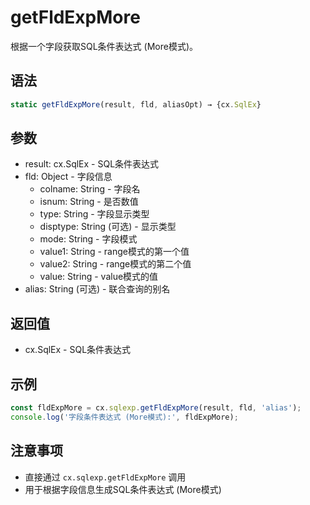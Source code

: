 # getFldExpMore

根据一个字段获取SQL条件表达式 (More模式)。

## 语法

```javascript
static getFldExpMore(result, fld, aliasOpt) → {cx.SqlEx}
```

## 参数

- result: cx.SqlEx - SQL条件表达式
- fld: Object - 字段信息
  - colname: String - 字段名
  - isnum: String - 是否数值
  - type: String - 字段显示类型
  - disptype: String (可选) - 显示类型
  - mode: String - 字段模式
  - value1: String - range模式的第一个值
  - value2: String - range模式的第二个值
  - value: String - value模式的值
- alias: String (可选) - 联合查询的别名

## 返回值

- cx.SqlEx - SQL条件表达式

## 示例

```javascript
const fldExpMore = cx.sqlexp.getFldExpMore(result, fld, 'alias');
console.log('字段条件表达式 (More模式):', fldExpMore);
```

## 注意事项

- 直接通过 `cx.sqlexp.getFldExpMore` 调用
- 用于根据字段信息生成SQL条件表达式 (More模式) 